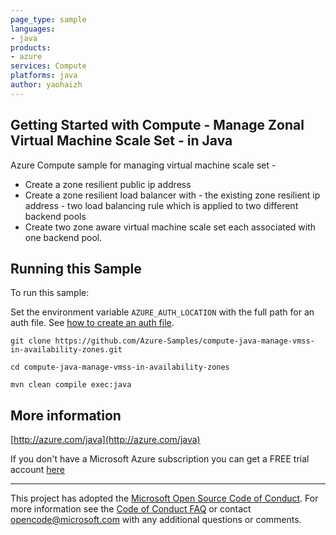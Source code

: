 ```yaml
---
page_type: sample
languages:
- java
products:
- azure
services: Compute
platforms: java
author: yaohaizh
---
```


## Getting Started with Compute - Manage Zonal Virtual Machine Scale Set - in Java ##


  Azure Compute sample for managing virtual machine scale set -
   - Create a zone resilient public ip address
   - Create a zone resilient load balancer with
          - the existing zone resilient ip address
          - two load balancing rule which is applied to two different backend pools
   - Create two zone aware virtual machine scale set each associated with one backend pool.
 

## Running this Sample ##

To run this sample:

Set the environment variable `AZURE_AUTH_LOCATION` with the full path for an auth file. See [how to create an auth file](https://github.com/Azure/azure-libraries-for-java/blob/master/AUTH.md).

    git clone https://github.com/Azure-Samples/compute-java-manage-vmss-in-availability-zones.git

    cd compute-java-manage-vmss-in-availability-zones

    mvn clean compile exec:java

## More information ##

[http://azure.com/java](http://azure.com/java)

If you don't have a Microsoft Azure subscription you can get a FREE trial account [here](http://go.microsoft.com/fwlink/?LinkId=330212)

---

This project has adopted the [Microsoft Open Source Code of Conduct](https://opensource.microsoft.com/codeofconduct/). For more information see the [Code of Conduct FAQ](https://opensource.microsoft.com/codeofconduct/faq/) or contact [opencode@microsoft.com](mailto:opencode@microsoft.com) with any additional questions or comments.
